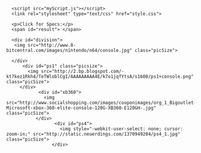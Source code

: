 <html>
   <head>
      <title>The jQuery Example</title>
      <script type="text/javascript" src="http://ajax.googleapis.com/ajax/libs/jquery/2.1.3/jquery.min.js"></script>
      
      <script src="myScript.js"></script>
      <link rel="stylesheet" type="text/css" href="style.css">
   </head>
   
   <body>
   
      <p>Click for Specs:</p>
      <span id="result"> </span>
      
      <div id="division">
       <img src="http://www.8-bitcentral.com/images/nintendo/n64/console.jpg" class="picSize">

      </div>
          <div id="ps1" class="picsize">
            <img src="http://2.bp.blogspot.com/-kt7kez1Rkh4/TeTWloblCgI/AAAAAAAAA4E/k7o1jqfYtsA/s1600/ps1+console.png" class="picSize">
         </div>
                <div id="xb360">
                  <img src="http://www.socialshopping.com/images/couponimages/org_1_Bigoutlet-Microsoft-xbox-360-elite-console-120G-XB360-E120GH-.jpg" class="picSize">
               </div>
                      <div id="ps4">
                        <img style="-webkit-user-select: none; cursor: zoom-in;" src="http://static.neuerdings.com/1370949204/ps4_1.jpg" class="picSize">
                     </div>
   </body>
</html>
